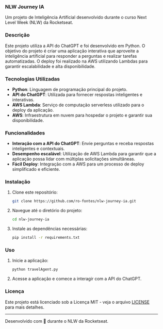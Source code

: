 ### NLW Journey IA

Um projeto de Inteligência Artificial desenvolvido durante o curso Next Level Week (NLW) da Rocketseat.

### Descrição

Este projeto utiliza a API do ChatGPT e foi desenvolvido em Python. O objetivo do projeto é criar uma aplicação interativa que aproveite a inteligência artificial para responder a perguntas e realizar tarefas automatizadas. O deploy foi realizado na AWS utilizando Lambdas para garantir escalabilidade e alta disponibilidade.

### Tecnologias Utilizadas

- **Python**: Linguagem de programação principal do projeto.
- **API do ChatGPT**: Utilizada para fornecer respostas inteligentes e interativas.
- **AWS Lambda**: Serviço de computação serverless utilizado para o deploy da aplicação.
- **AWS**: Infraestrutura em nuvem para hospedar o projeto e garantir sua disponibilidade.

### Funcionalidades

- **Interação com a API do ChatGPT**: Envie perguntas e receba respostas inteligentes e contextuais.
- **Desempenho escalável**: Utilização de AWS Lambda para garantir que a aplicação possa lidar com múltiplas solicitações simultâneas.
- **Fácil Deploy**: Integração com a AWS para um processo de deploy simplificado e eficiente.

### Instalação

1. Clone este repositório:
   ```bash
   git clone https://github.com/ro-fontes/nlw-journey-ia.git
   ```
2. Navegue até o diretório do projeto:
   ```bash
   cd nlw-journey-ia
   ```
3. Instale as dependências necessárias:
   ```bash
   pip install -r requirements.txt
   ```

### Uso

1. Inicie a aplicação:
   ```bash
   python travelAgent.py
   ```
2. Acesse a aplicação e comece a interagir com a API do ChatGPT.

### Licença

Este projeto está licenciado sob a Licença MIT - veja o arquivo [LICENSE](LICENSE) para mais detalhes.

---

Desenvolvido com 💜 durante o NLW da Rocketseat.
